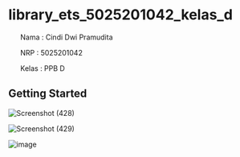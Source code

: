 # library_ets_5025201042_kelas_d

<ol>Nama : Cindi Dwi Pramudita </ol>
<ol>NRP : 5025201042 </ol>
<ol>Kelas : PPB D</ol>



## Getting Started

![Screenshot (428)](https://github.com/cindidwipramudita/library_ets_5025201042_kelas_d/assets/87058985/6ed76b00-4c2f-4955-b7b2-fc24a12635aa)

![Screenshot (429)](https://github.com/cindidwipramudita/library_ets_5025201042_kelas_d/assets/87058985/9570bcc4-5d95-4cc3-bcfa-e43ca4aa69fb)

![image](https://github.com/cindidwipramudita/library_ets_5025201042_kelas_d/assets/87058985/809783a6-6b1b-4446-a077-1e368ec82b0b)

